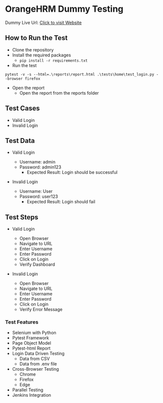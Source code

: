 # OrangeHRM Dummy Testing

Dummy Live Url: <a href="https://opensource-demo.orangehrmlive.com/web/index.php/auth/login">Click to visit Website</a>

## How to Run the Test
* Clone the repository
* Install the required packages
  * `pip install -r requirements.txt`
* Run the test
```commandline
pytest -v -s --html=.\reports\report.html .\tests\home\test_login.py --browser firefox
```
* Open the report
  * Open the report from the reports folder

## Test Cases
* Valid Login
* Invalid Login

## Test Data
* Valid Login
  * Username: admin
  * Password: admin123
    * Expected Result: Login should be successful
  
* Invalid Login
  * Username: User
  * Password: user123
    * Expected Result: Login should fail

## Test Steps
* Valid Login
  * Open Browser
  * Navigate to URL
  * Enter Username
  * Enter Password
  * Click on Login
  * Verify Dashboard

* Invalid Login
  * Open Browser
  * Navigate to URL
  * Enter Username
  * Enter Password
  * Click on Login
  * Verify Error Message

### Test Features
* Selenium with Python
* Pytest Framework
* Page Object Model
* Pytest-html Report
* Login Data Driven Testing
  * Data from CSV
  * Data from .env file
* Cross-Browser Testing
  * Chrome
  * Firefox
  * Edge
* Parallel Testing
* Jenkins Integration





